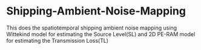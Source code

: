 # Shipping-Ambient-Noise-Mapping
This does the spatiotemporal shipping ambient noise mapping using Wittekind model for estimating the Source Level(SL) and 2D PE-RAM model for estimating the Transmission Loss(TL)
